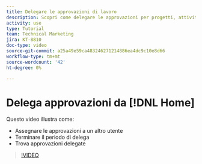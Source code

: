 ```yaml
---
title: Delegare le approvazioni di lavoro
description: Scopri come delegare le approvazioni per progetti, attività, problemi e schede orario a un altro utente.
activity: use
type: Tutorial
team: Technical Marketing
jira: KT-8810
doc-type: video
source-git-commit: a25a49e59ca483246271214886ea4dc9c10e8d66
workflow-type: tm+mt
source-wordcount: '42'
ht-degree: 0%

---
```


# Delega approvazioni da [!DNL Home]

Questo video illustra come:

* Assegnare le approvazioni a un altro utente
* Terminare il periodo di delega
* Trova approvazioni delegate

>[!VIDEO](https://video.tv.adobe.com/v/336094/?quality=12&learn=on)

<!---
learn more URLS
Delegate approval request
--->
